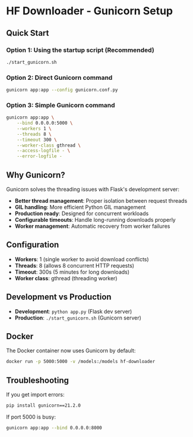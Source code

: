 # HF Downloader - Gunicorn Setup

## Quick Start

### Option 1: Using the startup script (Recommended)
```bash
./start_gunicorn.sh
```

### Option 2: Direct Gunicorn command
```bash
gunicorn app:app --config gunicorn.conf.py
```

### Option 3: Simple Gunicorn command
```bash
gunicorn app:app \
    --bind 0.0.0.0:5000 \
    --workers 1 \
    --threads 8 \
    --timeout 300 \
    --worker-class gthread \
    --access-logfile - \
    --error-logfile -
```

## Why Gunicorn?

Gunicorn solves the threading issues with Flask's development server:

- **Better thread management**: Proper isolation between request threads
- **GIL handling**: More efficient Python GIL management
- **Production ready**: Designed for concurrent workloads
- **Configurable timeouts**: Handle long-running downloads properly
- **Worker management**: Automatic recovery from worker failures

## Configuration

- **Workers**: 1 (single worker to avoid download conflicts)
- **Threads**: 8 (allows 8 concurrent HTTP requests)
- **Timeout**: 300s (5 minutes for long downloads)
- **Worker class**: gthread (threading worker)

## Development vs Production

- **Development**: `python app.py` (Flask dev server)
- **Production**: `./start_gunicorn.sh` (Gunicorn server)

## Docker

The Docker container now uses Gunicorn by default:
```bash
docker run -p 5000:5000 -v /models:/models hf-downloader
```

## Troubleshooting

If you get import errors:
```bash
pip install gunicorn==21.2.0
```

If port 5000 is busy:
```bash
gunicorn app:app --bind 0.0.0.0:8000
```
